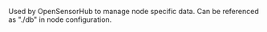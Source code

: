 Used by OpenSensorHub to manage node specific data. Can be referenced as "./db" in node configuration.